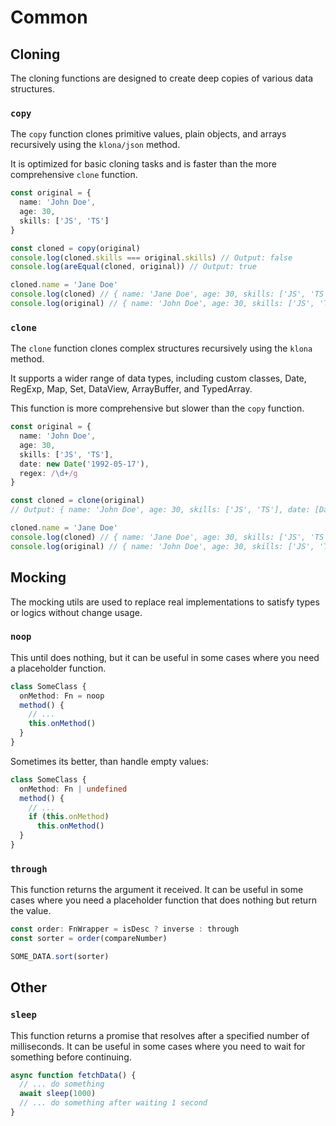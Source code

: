 # Common

## Cloning
The cloning functions are designed to create deep copies of various data structures.

### `copy`
The `copy` function clones primitive values, plain objects, and arrays recursively using the `klona/json` method.

It is optimized for basic cloning tasks and is faster than the more comprehensive `clone` function.

```ts
const original = {
  name: 'John Doe',
  age: 30,
  skills: ['JS', 'TS']
}

const cloned = copy(original)
console.log(cloned.skills === original.skills) // Output: false
console.log(areEqual(cloned, original)) // Output: true

cloned.name = 'Jane Doe'
console.log(cloned) // { name: 'Jane Doe', age: 30, skills: ['JS', 'TS'] }
console.log(original) // { name: 'John Doe', age: 30, skills: ['JS', 'TS'] }
```

### `clone`
The `clone` function clones complex structures recursively using the `klona` method.

It supports a wider range of data types, including custom classes, Date, RegExp, Map, Set, DataView, ArrayBuffer, and TypedArray.

This function is more comprehensive but slower than the `copy` function.

```ts
const original = {
  name: 'John Doe',
  age: 30,
  skills: ['JS', 'TS'],
  date: new Date('1992-05-17'),
  regex: /\d+/g
}

const cloned = clone(original)
// Output: { name: 'John Doe', age: 30, skills: ['JS', 'TS'], date: [Date], regex: /[object RegExp]/ }

cloned.name = 'Jane Doe'
console.log(cloned) // { name: 'Jane Doe', age: 30, skills: ['JS', 'TS'], date: [Date], regex: /[object RegExp]/ }
console.log(original) // { name: 'John Doe', age: 30, skills: ['JS', 'TS'], date: [Date], regex: /\d+/g }
```

## Mocking
The mocking utils are used to replace real implementations to satisfy types or logics without change usage.

### `noop`
This until does nothing, but it can be useful in some cases where you need a placeholder function.

```ts
class SomeClass {
  onMethod: Fn = noop
  method() {
    // ...
    this.onMethod()
  }
}
```

Sometimes its better, than handle empty values:

```ts
class SomeClass {
  onMethod: Fn | undefined
  method() {
    // ...
    if (this.onMethod)
      this.onMethod()
  }
}
```

### `through`
This function returns the argument it received. It can be useful in some cases where you need a placeholder function that does nothing but return the value.

```ts
const order: FnWrapper = isDesc ? inverse : through
const sorter = order(compareNumber)

SOME_DATA.sort(sorter)
```

## Other
### `sleep`
This function returns a promise that resolves after a specified number of milliseconds. It can be useful in some cases where you need to wait for something before continuing.

```ts
async function fetchData() {
  // ... do something
  await sleep(1000)
  // ... do something after waiting 1 second
}
```
